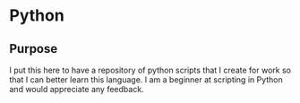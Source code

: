 # Python
## Purpose
I put this here to have a repository of python scripts that I create for work so that I can better learn this language. I am a beginner at scripting in Python and would appreciate any feedback.
